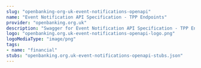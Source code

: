 ```yaml
---
slug: "openbanking-org-uk-event-notifications-openapi"
name: "Event Notification API Specification - TPP Endpoints"
provider: "openbanking.org.uk"
description: "Swagger for Event Notification API Specification - TPP Endpoints"
logo: "openbanking.org.uk-event-notifications-openapi-logo.png"
logoMediaType: "image/png"
tags:
- name: "financial"
stubs: "openbanking.org.uk-event-notifications-openapi-stubs.json"
---
```


